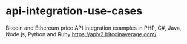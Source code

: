 # api-integration-use-cases
Bitcoin and Ethereum price API integration examples in PHP, C#, Java, Node.js, Python and Ruby https://apiv2.bitcoinaverage.com/

